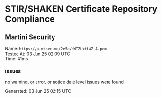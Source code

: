# STIR/SHAKEN Certificate Repository Compliance

## Martini Security

Name: `https://p.mtsec.me/2e5a/bWTZUxtL8Z_A.pem`\
Tested At: 03 Jun 25 02:09 UTC\
Time: 41ms

### Issues

no warning, or error, or notice date level issues were found

Generated: 03 Jun 25 02:15 UTC